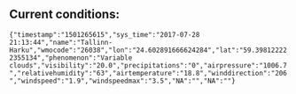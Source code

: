 ## Current conditions: 
 ``` {"timestamp":"1501265615","sys_time":"2017-07-28 21:13:44","name":"Tallinn-Harku","wmocode":"26038","lon":"24.602891666624284","lat":"59.398122222355134","phenomenon":"Variable clouds","visibility":"20.0","precipitations":"0","airpressure":"1006.7","relativehumidity":"63","airtemperature":"18.8","winddirection":"206","windspeed":"1.9","windspeedmax":"3.5","NA":"","NA":""} ```
